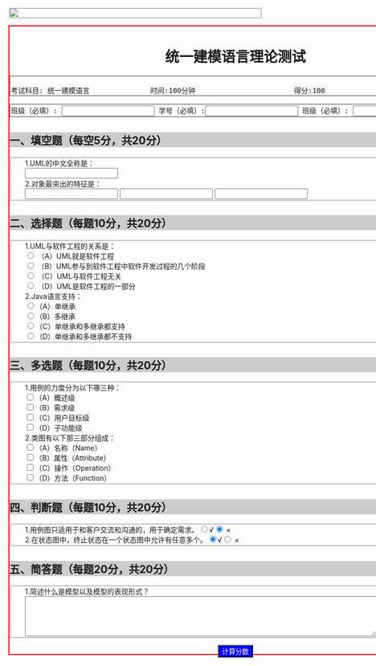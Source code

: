 
![](https://s3.cn-north-1.amazonaws.com.cn/tws-upload/images/1550303988263-1a74f657-2917-4768-a05d-9c754e4db269.png)

<!DOCTYPE html>
<html>
<head>
<title>统一建模</title>
<style type="text/css">
.outer{width:900px; height:1250px; border: 2px solid red;}
p 
{
border-style: ridge; 
}
h1 {text-align: center}
h2{background-color: #cccccc;}
p.demo {padding-left:2em;}
pre.groove {border-style: groove; }
p.groove {border-style: groove}

</style>
</head>
<body>
<div class="outer">
<h1>统一建模语言理论测试</h1>

<pre class="groove">  
考试科目: 统一建模语言　　           时间:100分钟　                   　 得分:100</pre>
<pre class="groove">班级（必填）: <input type="text"> 学号（必填）:<input type="text"> 班级（必填）: <input type="text"></pre>


<h2>一、填空题（每空5分，共20分）</h2>
<p class="demo">1.UML的中文全称是：<br/><input type="text"><br /></form>
2.对象最突出的特征是：<br/><input type="text"> <input type="text"> <input type="text"></form>
</p>

<h2>二、选择题（每题10分，共20分）</h2>
<p class="demo">1.UML与软件工程的关系是：<br/>
<input name="option" type="radio" value="0" >
（A）UML就是软件工程<br/>
<input name="option" type="radio" value="1" >
（B）UML参与到软件工程中软件开发过程的几个阶段<br/>
<input name="option" type="radio" value="2" >
（C）UML与软件工程无关<br/>
<input name="option" type="radio" value="3" >
（D）UML是软件工程的一部分<br/>
2.Java语言支持：<br/>
<input name="option1" type="radio" value="0" >（A）单继承<br/>
<input name="option1" type="radio" value="1" >（B）多继承<br/>
<input name="option1" type="radio" value="2" >（C）单继承和多继承都支持<br/>
<input name="option1" type="radio" value="3" >（D）单继承和多继承都不支持<br/></p>

<h2>三、多选题（每题10分，共20分）</h2>
<p class="demo">1.用例的力度分为以下哪三种：<br/>
    <input type="checkbox" name="test" value="1"/><span>（A）概述级</span><br/>
    <input type="checkbox" name="test" value="2"/><span>（B）需求级</span><br/>
    <input type="checkbox" name="test" value="3"/><span>（C）用户目标级</span><br/>
    <input type="checkbox" name="test" value="4"/><span>（D）子功能级</span><br/>
2.类图有以下那三部分组成：<br/>
    <input type="checkbox" name="test" value="1"/><span>（A）名称（Name）</span><br/>
    <input type="checkbox" name="test" value="2"/><span>（B）属性（Attribute）</span><br/>
    <input type="checkbox" name="test" value="3"/><span>（C）操作（Operation）</span><br/>
    <input type="checkbox" name="test" value="4" /><span>（D）方法（Function）</span><br/></p>

<h2>四、判断题（每题10分，共20分）</h2> 
 <p class="demo">1.用例图只适用于和客户交流和沟通的，用于确定需求。<input name="option2" type="radio" value="0" >√<input name="option2" type="radio" value="1" checked="checked">
×<br/>
2.在状态图中，终止状态在一个状态图中允许有任意多个。<input name="option3" type="radio" value="0" checked="checked" >√<input name="option3" type="radio" value="1">
×<br/></p>

<h2>五、简答题（每题20分，共20分）</h2>
<p class="demo">1.简述什么是模型以及模型的表现形式？<br/>
<textarea name="text" style="height:80px;width:700px"></textarea>
</p>

<div style="text-align:center">
<button type="button" style="background:blue;color:#ffffff" >计算分数</button>
</div>
</div>
</body>
</html>
